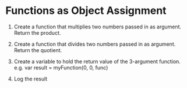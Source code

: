 # Functions as Object Assignment

1.  Create a function that multiplies two numbers passed in as argument. Return the product.

1.  Create a function that divides two numbers passed in as argument. Return the quotient.

1.  Create a variable to hold the return value of the 3-argument function. e.g. var result = myFunction(0, 0, func)

1.  Log the result